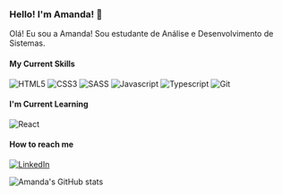 ### Hello! I'm Amanda! 👋 
Olá! Eu sou a Amanda! Sou estudante de Análise e Desenvolvimento de Sistemas.

#### My Current Skills 

<div style="display: inline-block">
  <img alt="HTML5" src="https://img.shields.io/badge/HTML5-E34F26?style=for-the-badge&logo=html5&logoColor=white"> 
  <img alt="CSS3" src="https://img.shields.io/badge/CSS3-1572B6?style=for-the-badge&logo=css3&logoColor=white">
  <img alt="SASS" src="https://img.shields.io/badge/Sass-CC6699?style=for-the-badge&logo=sass&logoColor=white">
  <img alt="Javascript" src="https://img.shields.io/badge/JavaScript-F7DF1E?style=for-the-badge&logo=javascript&logoColor=black">
  <img alt="Typescript" src="https://img.shields.io/badge/TypeScript-007ACC?style=for-the-badge&logo=typescript&logoColor=white">
  <img alt="Git" src="https://img.shields.io/badge/GIT-E44C30?style=for-the-badge&logo=git&logoColor=white">
</div>

#### I'm Current Learning

<div style="display: inline-block">
  <img alt="React" src="https://img.shields.io/badge/React-20232A?style=for-the-badge&logo=react&logoColor=61DAFB">
</div>

#### How to reach me
[![LinkedIn](https://img.shields.io/badge/LinkedIn-0077B5?style=for-the-badge&logo=linkedin&logoColor=white)](www.linkedin.com/in/amanda-nasc)

![Amanda's GitHub stats](https://github-readme-stats.vercel.app/api?username=amandanasc&show_icons=true&bg_color=292929&text_color=ffffff&title_color=94dbff&icon_color=94dbff)

<!--
**amandanasc/amandanasc** is a ✨ _special_ ✨ repository because its `README.md` (this file) appears on your GitHub profile.

Here are some ideas to get you started:

- 🔭 I’m currently working on ...
- 🌱 I’m currently learning ...
- 👯 I’m looking to collaborate on ...
- 🤔 I’m looking for help with ...
- 💬 Ask me about ...
- 📫 How to reach me: ...
- 😄 Pronouns: ...
- ⚡ Fun fact: ...
-->
